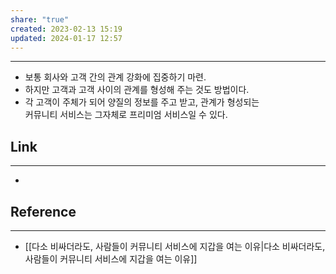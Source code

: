 ```yaml
---
share: "true"
created: 2023-02-13 15:19
updated: 2024-01-17 12:57
---
```


---
- 보통 회사와 고객 간의 관계 강화에 집중하기 마련. 
- 하지만 고객과 고객 사이의 관계를 형성해 주는 것도 방법이다.
- 각 고객이 주체가 되어 양질의 정보를 주고 받고, 관계가 형성되는  
  커뮤니티 서비스는 그자체로 프리미엄 서비스일 수 있다.





## Link
---
- 


## Reference
---
- [[다소 비싸더라도, 사람들이 커뮤니티 서비스에 지갑을 여는 이유|다소 비싸더라도, 사람들이 커뮤니티 서비스에 지갑을 여는 이유]]